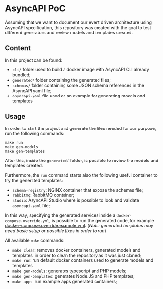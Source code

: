 # AsyncAPI PoC

Assuming that we want to document our event driven architecture using AsyncAPI specification,
this repository was created with the goal to test different generators and review models and templates created.

## Content

In this project can be found:

* `cli/` folder used to build a docker image with AsyncAPI CLI already bundled;
* `generated/` folder containing the generated files;
* `schemas/` folder containing some JSON schema referenced in the AsyncAPI yaml file;
* `asyncapi.yaml` file used as an example for generating models and templates;

## Usage

In order to start the project and generate the files needed for our purpose, run the following commands:

```shell
make run
make gen-models
make gen-templates
```

After this, inside the `generated/` folder, is possible to review the models and templates created.

Furthermore, the `run` command starts also the following useful container to try the generated templates:

* `schema-registry`: NGINX container that expose the schemas file;
* `rabbitmq`: RabbitMQ container;
* `studio`: AsyncAPI Studio where is possible to look and validate `asyncapi.yaml` file;

In this way, specifying the generated services inside a `docker-compose.override.yml`, is possible to run the generated code,
for example [docker-compose.override.example.yml](docker-compose.override.example.yml).
(_Note: generated templates may need basic setup or possible fixes in order to run_)

All available `make` commands:

* `make clean`: removes docker containers, generated models and templates, in order to clean the repository as it was just cloned;
* `make run`: run default docker containers used to generate models and templates;
* `make gen-models`: generates typescript and PHP models;
* `make gen-templates`: generates Node.JS and PHP templates;
* `make apps`: run example apps generated containers;
